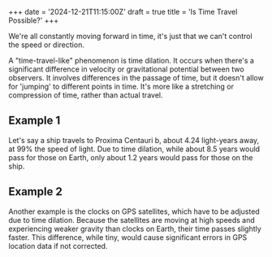 +++
date = '2024-12-21T11:15:00Z'
draft = true
title = 'Is Time Travel Possible?'
+++

We're all constantly moving forward in time, it's just that we can't control the speed or direction.

A "time-travel-like" phenomenon is time dilation. It occurs when there's a significant difference in velocity or gravitational potential between two observers. It involves differences in the passage of time, but it doesn't allow for 'jumping' to different points in time.  It's more like a stretching or compression of time, rather than actual travel.

## Example 1

Let's say a ship travels to Proxima Centauri b, about 4.24 light-years away, at 99% the speed of light. Due to time dilation, while about 8.5 years would pass for those on Earth, only about 1.2 years would pass for those on the ship.

## Example 2

Another example is the clocks on GPS satellites, which have to be adjusted due to time dilation. Because the satellites are moving at high speeds and experiencing weaker gravity than clocks on Earth, their time passes slightly faster. This difference, while tiny, would cause significant errors in GPS location data if not corrected.

